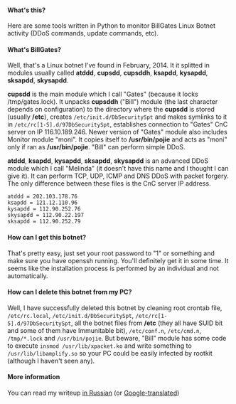 #### What's this?
Here are some tools written in Python to monitor BillGates Linux Botnet activity (DDoS commands, update commands, etc).

#### What's BillGates?
Well, that's a Linux botnet I've found in February, 2014. It it splitted in modules usually called **atddd**, **cupsdd**, **cupsddh**, **ksapdd**, **kysapdd**, **sksapdd**, **skysapdd**.

**cupsdd** is the main module which I call "Gates" (because it locks /tmp/gates.lock). It unpacks **cupsddh** ("Bill") module (the last character depends on configuration) to the directory where the **cupsdd** is stored (usually **/etc**), creates `/etc/init.d/DbSecuritySpt` and makes symlinks to it in `/etc/rc[1-5].d/97DbSecuritySpt`, establishes connection to "Gates" CnC server on IP 116.10.189.246. Newer version of "Gates" module also includes Monitor module "moni". It copies itself to **/usr/bin/pojie** and acts as "moni" only if ran as **/usr/bin/pojie**.
"Bill" can perform simple DDoS.

**atddd**, **ksapdd**, **kysapdd**, **sksapdd**, **skysapdd** is an advanced DDoS module which I call "Melinda" (it doesn't have this name and I thought I can give it). It can perform TCP, UDP, ICMP and DNS DDoS with packet forgery.
The only difference between these files is the CnC server IP address.

    atddd = 202.103.178.76
    ksapdd = 121.12.110.96
    kysapdd = 112.90.252.76
    skysapdd = 112.90.22.197
    sksapdd = 112.90.252.79

#### How can I get this botnet?
That's pretty easy, just set your root password to "1" or something and make sure you have openssh running. You'll definitely get it in some time.
It seems like the installation process is performed by an individual and not automatically.

#### How can I delete this botnet from my PC?
Well, I have successfully deleted this botnet by cleaning root crontab file, `/etc/rc.local`, `/etc/init.d/DbSecuritySpt`, `/etc/rc[1-5].d/97DbSecuritySpt`, all the botnet files from **/etc** (they all have SUID bit and some of them have Immunitable bit), `/etc/conf.n`, `/etc/cmd.n`, `/tmp/*.lock` and `/usr/bin/pojie`. But beware, "Bill" module has some code to execute `insmod /usr/lib/xpacket.ko` and write something to `/usr/lib/libamplify.so` so your PC could be easily infected by rootkit (although I haven't seen any).

#### More information
You can read my writeup [in Russian](http://habrahabr.ru/post/213973/) (or [ Google-translated](http://translate.google.com/translate?sl=ru&tl=en&js=y&prev=_t&hl=ru&ie=UTF-8&u=http%3A%2F%2Fhabrahabr.ru%2Fpost%2F213973%2F&edit-text=))
